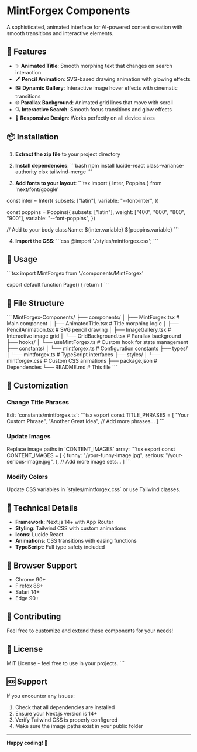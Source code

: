 # MintForgex Components

A sophisticated, animated interface for AI-powered content creation with smooth transitions and interactive elements.

## 🚀 Features

- ✨ **Animated Title**: Smooth morphing text that changes on search interaction
- 🖊️ **Pencil Animation**: SVG-based drawing animation with glowing effects
- 🖼️ **Dynamic Gallery**: Interactive image hover effects with cinematic transitions
- 🌐 **Parallax Background**: Animated grid lines that move with scroll
- 🔍 **Interactive Search**: Smooth focus transitions and glow effects
- 📱 **Responsive Design**: Works perfectly on all device sizes

## 📦 Installation

1. **Extract the zip file** to your project directory

2. **Install dependencies**:
\`\`\`bash
npm install lucide-react class-variance-authority clsx tailwind-merge
\`\`\`

3. **Add fonts to your layout**:
\`\`\`tsx
import { Inter, Poppins } from 'next/font/google'

const inter = Inter({
  subsets: ["latin"],
  variable: "--font-inter",
})

const poppins = Poppins({
  subsets: ["latin"],
  weight: ["400", "600", "800", "900"],
  variable: "--font-poppins",
})

// Add to your body className: \${inter.variable} \${poppins.variable}
\`\`\`

4. **Import the CSS**:
\`\`\`css
@import './styles/mintforgex.css';
\`\`\`

## 🎯 Usage

\`\`\`tsx
import MintForgex from './components/MintForgex'

export default function Page() {
  return <MintForgex />
}
\`\`\`

## 📁 File Structure

\`\`\`
MintForgex-Components/
├── components/
│   ├── MintForgex.tsx          # Main component
│   ├── AnimatedTitle.tsx       # Title morphing logic
│   ├── PencilAnimation.tsx     # SVG pencil drawing
│   ├── ImageGallery.tsx        # Interactive image grid
│   └── GridBackground.tsx      # Parallax background
├── hooks/
│   └── useMintForgex.ts        # Custom hook for state management
├── constants/
│   └── mintforgex.ts           # Configuration constants
├── types/
│   └── mintforgex.ts           # TypeScript interfaces
├── styles/
│   └── mintforgex.css          # Custom CSS animations
├── package.json                # Dependencies
└── README.md                   # This file
\`\`\`

## 🎨 Customization

### Change Title Phrases
Edit \`constants/mintforgex.ts\`:
\`\`\`tsx
export const TITLE_PHRASES = [
  "Your Custom Phrase",
  "Another Great Idea",
  // Add more phrases...
]
\`\`\`

### Update Images
Replace image paths in \`CONTENT_IMAGES\` array:
\`\`\`tsx
export const CONTENT_IMAGES = [
  {
    funny: "/your-funny-image.jpg",
    serious: "/your-serious-image.jpg",
  },
  // Add more image sets...
]
\`\`\`

### Modify Colors
Update CSS variables in \`styles/mintforgex.css\` or use Tailwind classes.

## 🔧 Technical Details

- **Framework**: Next.js 14+ with App Router
- **Styling**: Tailwind CSS with custom animations
- **Icons**: Lucide React
- **Animations**: CSS transitions with easing functions
- **TypeScript**: Full type safety included

## 📱 Browser Support

- Chrome 90+
- Firefox 88+
- Safari 14+
- Edge 90+

## 🤝 Contributing

Feel free to customize and extend these components for your needs!

## 📄 License

MIT License - feel free to use in your projects.
\`\`\`

## 🆘 Support

If you encounter any issues:
1. Check that all dependencies are installed
2. Ensure your Next.js version is 14+
3. Verify Tailwind CSS is properly configured
4. Make sure the image paths exist in your public folder

---

**Happy coding! 🚀**
